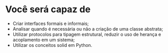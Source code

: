# Você será capaz de

- Criar interfaces formais e informais;
- Analisar quando é necessária ou não a criação de uma classe abstrata;
- Utilizar protocolos para tipagem estrutural, reduzir o uso de herança e acoplamento em um sistema;
- Utilizar os conceitos solid em Python.
